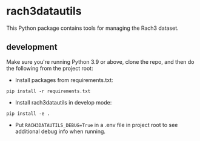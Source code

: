# rach3datautils

This Python package contains tools for managing the Rach3 dataset.

## development
Make sure you're running Python 3.9 or above, clone the repo, and then do the 
following from the project root:

 - Install packages from requirements.txt:
```
pip install -r requirements.txt
```
 - Install rach3datautils in develop mode:
```
pip install -e .
```
 - Put ```RACH3DATAUTILS_DEBUG=True``` in a .env file in project root 
   to see additional debug info when running.
